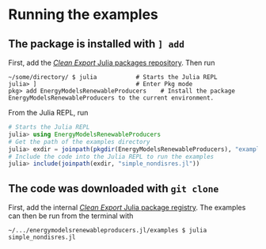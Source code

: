 # Running the examples

## The package is installed with `] add`

First, add the [*Clean Export* Julia packages repository](https://gitlab.sintef.no/clean_export/registrycleanexport). Then run 
```
~/some/directory/ $ julia           # Starts the Julia REPL
julia> ]                            # Enter Pkg mode 
pkg> add EnergyModelsRenewableProducers    # Install the package EnergyModelsRenewableProducers to the current environment.
```
From the Julia REPL, run
```julia
# Starts the Julia REPL
julia> using EnergyModelsRenewableProducers
# Get the path of the examples directory
julia> exdir = joinpath(pkgdir(EnergyModelsRenewableProducers), "examples")
# Include the code into the Julia REPL to run the examples
julia> include(joinpath(exdir, "simple_nondisres.jl"))
```

## The code was downloaded with `git clone`

First, add the internal [*Clean Export* Julia package registry](https://gitlab.sintef.no/clean_export/registrycleanexport). The examples can then be run from the terminal with
```shell script
~/.../energymodelsrenewableproducers.jl/examples $ julia simple_nondisres.jl
```
